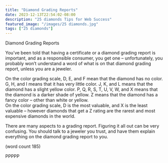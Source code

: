 ```yaml
---
title: "Diamond Grading Reports"
date: 2023-12-13T22:54:02-08:00
description: "25 diamonds Tips for Web Success"
featured_image: "/images/25 diamonds.jpg"
tags: ["25 diamonds"]
---
```


Diamond Grading Reports

You’ve been told that having a certificate or 
a diamond grading report is important, and 
as a responsible consumer, you get one – 
unfortunately, you probably won’t understand 
a word of what is on that diamond grading 
report, unless you are a jeweler.

On the color grading scale, D, E, and F 
mean that the diamond has no color. G, H, 
and I means that it has very little color. J, K, 
and L means that the diamond has a slight 
yellow color. P, Q, R, S, T, U, V, W, and X 
means that the diamond is a darker shade 
of yellow. Z means that the diamond has a
 fancy color – other than white or yellow.  
On the color grading scale, D is the most 
valuable, and X is the least valuable – 
however diamonds that get a Z rating are
 the rarest and most expensive diamonds 
in the world.

There are many aspects to a grading report. 
Figuring it all out can be very confusing. You 
should talk to a jeweler you trust, and have 
them explain everything on the diamond 
grading report to you. 

(word count 185)

PPPPP

